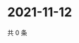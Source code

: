 # 2021-11-12

共 0 条

<!-- BEGIN WEIBO -->
<!-- 最后更新时间 Fri Nov 12 2021 18:12:25 GMT+0800 (China Standard Time) -->

<!-- END WEIBO -->
